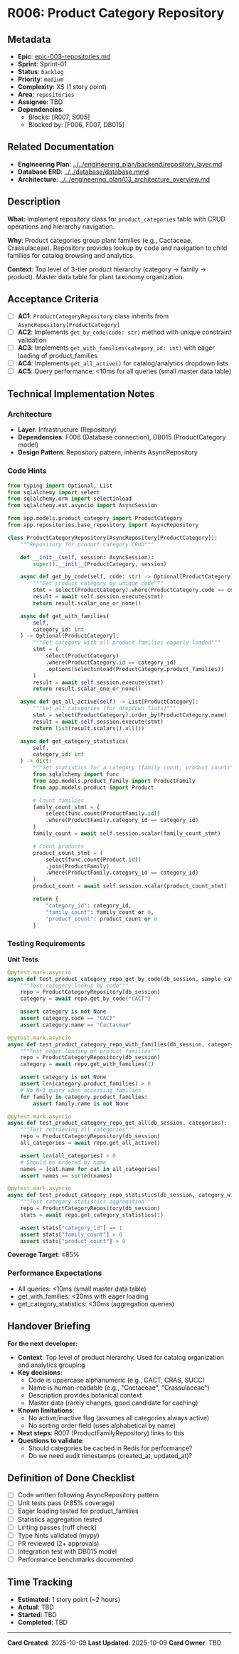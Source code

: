 # R006: Product Category Repository

## Metadata
- **Epic**: [epic-003-repositories.md](../../02_epics/epic-003-repositories.md)
- **Sprint**: Sprint-01
- **Status**: `backlog`
- **Priority**: `medium`
- **Complexity**: XS (1 story point)
- **Area**: `repositories`
- **Assignee**: TBD
- **Dependencies**:
  - Blocks: [R007, S005]
  - Blocked by: [F006, F007, DB015]

## Related Documentation
- **Engineering Plan**: [../../engineering_plan/backend/repository_layer.md](../../engineering_plan/backend/repository_layer.md)
- **Database ERD**: [../../database/database.mmd](../../database/database.mmd#L75-L80)
- **Architecture**: [../../engineering_plan/03_architecture_overview.md](../../engineering_plan/03_architecture_overview.md)

## Description

**What**: Implement repository class for `product_categories` table with CRUD operations and hierarchy navigation.

**Why**: Product categories group plant families (e.g., Cactaceae, Crassulaceae). Repository provides lookup by code and navigation to child families for catalog browsing and analytics.

**Context**: Top level of 3-tier product hierarchy (category → family → product). Master data table for plant taxonomy organization.

## Acceptance Criteria

- [ ] **AC1**: `ProductCategoryRepository` class inherits from `AsyncRepository[ProductCategory]`
- [ ] **AC2**: Implements `get_by_code(code: str)` method with unique constraint validation
- [ ] **AC3**: Implements `get_with_families(category_id: int)` with eager loading of product_families
- [ ] **AC4**: Implements `get_all_active()` for catalog/analytics dropdown lists
- [ ] **AC5**: Query performance: <10ms for all queries (small master data table)

## Technical Implementation Notes

### Architecture
- **Layer**: Infrastructure (Repository)
- **Dependencies**: F006 (Database connection), DB015 (ProductCategory model)
- **Design Pattern**: Repository pattern, inherits AsyncRepository

### Code Hints
```python
from typing import Optional, List
from sqlalchemy import select
from sqlalchemy.orm import selectinload
from sqlalchemy.ext.asyncio import AsyncSession

from app.models.product_category import ProductCategory
from app.repositories.base_repository import AsyncRepository

class ProductCategoryRepository(AsyncRepository[ProductCategory]):
    """Repository for product category CRUD"""

    def __init__(self, session: AsyncSession):
        super().__init__(ProductCategory, session)

    async def get_by_code(self, code: str) -> Optional[ProductCategory]:
        """Get product category by unique code"""
        stmt = select(ProductCategory).where(ProductCategory.code == code)
        result = await self.session.execute(stmt)
        return result.scalar_one_or_none()

    async def get_with_families(
        self,
        category_id: int
    ) -> Optional[ProductCategory]:
        """Get category with all product families eagerly loaded"""
        stmt = (
            select(ProductCategory)
            .where(ProductCategory.id == category_id)
            .options(selectinload(ProductCategory.product_families))
        )
        result = await self.session.execute(stmt)
        return result.scalar_one_or_none()

    async def get_all_active(self) -> List[ProductCategory]:
        """Get all categories (for dropdown lists)"""
        stmt = select(ProductCategory).order_by(ProductCategory.name)
        result = await self.session.execute(stmt)
        return list(result.scalars().all())

    async def get_category_statistics(
        self,
        category_id: int
    ) -> dict:
        """Get statistics for a category (family count, product count)"""
        from sqlalchemy import func
        from app.models.product_family import ProductFamily
        from app.models.product import Product

        # Count families
        family_count_stmt = (
            select(func.count(ProductFamily.id))
            .where(ProductFamily.category_id == category_id)
        )
        family_count = await self.session.scalar(family_count_stmt)

        # Count products
        product_count_stmt = (
            select(func.count(Product.id))
            .join(ProductFamily)
            .where(ProductFamily.category_id == category_id)
        )
        product_count = await self.session.scalar(product_count_stmt)

        return {
            "category_id": category_id,
            "family_count": family_count or 0,
            "product_count": product_count or 0
        }
```

### Testing Requirements

**Unit Tests**:
```python
@pytest.mark.asyncio
async def test_product_category_repo_get_by_code(db_session, sample_category):
    """Test category lookup by code"""
    repo = ProductCategoryRepository(db_session)
    category = await repo.get_by_code("CACT")

    assert category is not None
    assert category.code == "CACT"
    assert category.name == "Cactaceae"

@pytest.mark.asyncio
async def test_product_category_repo_with_families(db_session, category_with_families):
    """Test eager loading of product families"""
    repo = ProductCategoryRepository(db_session)
    category = await repo.get_with_families(1)

    assert category is not None
    assert len(category.product_families) > 0
    # No N+1 query when accessing families
    for family in category.product_families:
        assert family.name is not None

@pytest.mark.asyncio
async def test_product_category_repo_get_all(db_session, categories):
    """Test retrieving all categories"""
    repo = ProductCategoryRepository(db_session)
    all_categories = await repo.get_all_active()

    assert len(all_categories) > 0
    # Should be ordered by name
    names = [cat.name for cat in all_categories]
    assert names == sorted(names)

@pytest.mark.asyncio
async def test_product_category_repo_statistics(db_session, category_with_products):
    """Test category statistics aggregation"""
    repo = ProductCategoryRepository(db_session)
    stats = await repo.get_category_statistics(1)

    assert stats["category_id"] == 1
    assert stats["family_count"] > 0
    assert stats["product_count"] > 0
```

**Coverage Target**: ≥85%

### Performance Expectations
- All queries: <10ms (small master data table)
- get_with_families: <20ms with eager loading
- get_category_statistics: <30ms (aggregation queries)

## Handover Briefing

**For the next developer:**
- **Context**: Top level of product hierarchy. Used for catalog organization and analytics grouping
- **Key decisions**:
  - Code is uppercase alphanumeric (e.g., CACT, CRAS, SUCC)
  - Name is human-readable (e.g., "Cactaceae", "Crassulaceae")
  - Description provides botanical context
  - Master data (rarely changes, good candidate for caching)
- **Known limitations**:
  - No active/inactive flag (assumes all categories always active)
  - No sorting order field (uses alphabetical by name)
- **Next steps**: R007 (ProductFamilyRepository) links to this
- **Questions to validate**:
  - Should categories be cached in Redis for performance?
  - Do we need audit timestamps (created_at, updated_at)?

## Definition of Done Checklist

- [ ] Code written following AsyncRepository pattern
- [ ] Unit tests pass (≥85% coverage)
- [ ] Eager loading tested for product_families
- [ ] Statistics aggregation tested
- [ ] Linting passes (ruff check)
- [ ] Type hints validated (mypy)
- [ ] PR reviewed (2+ approvals)
- [ ] Integration test with DB015 model
- [ ] Performance benchmarks documented

## Time Tracking
- **Estimated**: 1 story point (~2 hours)
- **Actual**: TBD
- **Started**: TBD
- **Completed**: TBD

---

**Card Created**: 2025-10-09
**Last Updated**: 2025-10-09
**Card Owner**: TBD
